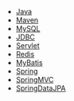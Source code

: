 - <a href="java.md">Java</a>
- <a href="maven.md">Maven</a>
- <a href="mysql.md">MySQL</a>
- <a href="jdbc.md">JDBC</a>
- <a href="servlet.md">Servlet</a>
- <a href="redis/index.md">Redis</a>
- <a href="mybatis.md">MyBatis</a>
- <a href="spring.md">Spring</a>
- <a href="springmvc.md">SpringMVC</a>
- <a href="springDataJPA.md">SpringDataJPA</a>


